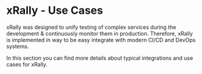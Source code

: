 # xRally - Use Cases


xRally was designed to unify testing of complex services during the development
& continuously monitor them in production. Therefore, xRally is implemented in
way to be easy integrate with modern CI/CD and DevOps systems.

In this section you can find more details about typical integrations and use
cases for xRally.
